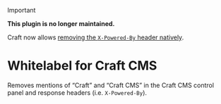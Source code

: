 > [!IMPORTANT]
>
> **This plugin is no longer maintained.**
>
> Craft now allows [removing the `X-Powered-By` header natively](https://craftcms.com/knowledge-base/securing-craft#remove-the-x-powered-by-header).

# Whitelabel for Craft CMS

Removes mentions of “Craft” and “Craft CMS” in the Craft CMS control panel and response headers (i.e. `X-Powered-By`).
